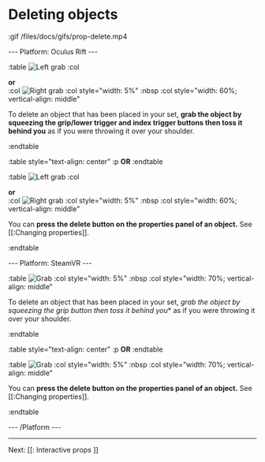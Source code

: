 # Deleting objects

:gif /files/docs/gifs/prop-delete.mp4

--- Platform: Oculus Rift ---

:table
	![Left grab](/files/docs/graphics/Oculus-touch-alt_L-trigger_L-grip.png)
:col
	<div class="center middle"><b>or</b></div>
:col
	![Right grab](/files/docs/graphics/Oculus-touch_R-trigger_R-grip.png)
:col style="width: 5%"
	:nbsp
:col style="width: 60%; vertical-align: middle"

To delete an object that has been placed in your set, **grab the object by squeezing the grip/lower trigger and index trigger buttons then toss it behind you** as if you were throwing it over your shoulder.

:endtable

:table style="text-align: center"
	:p **OR**
:endtable

:table
	![Left grab](/files/docs/graphics/Oculus-touch_L-point.png)
:col
	<div class="center middle"><b>or</b></div>
:col
	![Right grab](/files/docs/graphics/Oculus-touch_R-point.png)
:col style="width: 5%"
	:nbsp
:col style="width: 60%; vertical-align: middle"

You can **press the delete button on the properties panel of an object.** See [[:Changing properties]].

:endtable

--- Platform: SteamVR ---

:table
	![Grab](/files/docs/graphics/Vive_grip.png)
:col style="width: 5%"
	:nbsp
:col style="width: 70%; vertical-align: middle"

To delete an object that has been placed in your set, *grab the object by squeezing the grip button then toss it behind you** as if you were throwing it over your shoulder.

:endtable

:table style="text-align: center"
	:p **OR**
:endtable

:table
	![Grab](/files/docs/graphics/Vive_grip_menu-f.png)
:col style="width: 5%"
	:nbsp
:col style="width: 70%; vertical-align: middle"

You can **press the delete button on the properties panel of an object.** See [[:Changing properties]].

:endtable

--- /Platform ---

---

Next: [[: Interactive props ]]
